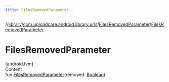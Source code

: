 ```yaml
---
title: FilesRemovedParameter -
---
```

//[library](../../index.md)/[com.uploadcare.android.library.urls](../index.md)/[FilesRemovedParameter](index.md)/[FilesRemovedParameter](-files-removed-parameter.md)



# FilesRemovedParameter  
[androidJvm]  
Content  
fun [FilesRemovedParameter](-files-removed-parameter.md)(removed: [Boolean](https://kotlinlang.org/api/latest/jvm/stdlib/kotlin/-boolean/index.html))  



